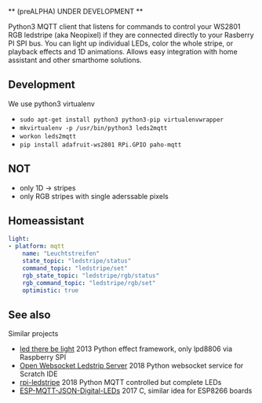 ** (preALPHA) UNDER DEVELOPMENT **

Python3 MQTT client that listens for commands to control your WS2801 RGB ledstripe (aka Neopixel) if they are connected directly to your Rasberry PI SPI bus. You can light up individual LEDs, color the whole stripe, or playback effects and 1D animations.
Allows easy integration with home assistant and other smarthome solutions.

## Development

We use python3 virtualenv
* `sudo apt-get install python3 python3-pip virtualenvwrapper`
* `mkvirtualenv -p /usr/bin/python3 leds2mqtt`
* `workon leds2mqtt`
* `pip install adafruit-ws2801 RPi.GPIO paho-mqtt`

## NOT

* only 1D -> stripes
* only RGB stripes with single aderssable pixels

## Homeassistant

```yaml
light:
- platform: mqtt
    name: "Leuchtstreifen"
    state_topic: "ledstripe/status"
    command_topic: "ledstripe/set"
    rgb_state_topic: "ledstripe/rgb/status"
    rgb_command_topic: "ledstripe/rgb/set"
    optimistic: true
```

## See also

Similar projects 

* [led there be light](https://github.com/rikvermeer/led_there_be_light) 2013 Python effect framework, only lpd8806  via Raspberry SPI
* [Open Websocket Ledstrip Server](https://github.com/ronbuist/owls) 2018 Python websocket service for Scratch IDE
* [rpi-ledstripe](https://github.com/nigeil/rpi-ledstrip) 2018 Python MQTT controlled but complete LEDs
* [ESP-MQTT-JSON-Digital-LEDs](https://github.com/bruhautomation/ESP-MQTT-JSON-Digital-LEDs) 2017 C, similar idea for ESP8266 boards
